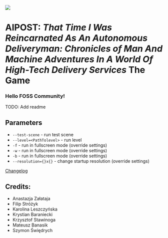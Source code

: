 ![](../../actions/workflows/cmake.yml/badge.svg)

# **AIPOST:** ***That Time I Was Reincarnated As An Autonomous Deliveryman: Chronicles of Man And Machine Adventures In A World Of High-Tech Delivery Services*** The Game

### Hello FOSS Community!

TODO: Add readme

## Parameters
- `--test-scene` - run test scene
- `--level=<PathTolevel>` - run level 
- `-f` - run in fullscreen mode (override settings)
- `-w` - run in fullscreen mode (override settings)
- `-b` - run in fullscreen mode (override settings)
- `--resolution={}x{}` - change startup resolution (override settings)

[Changelog](ChangeLog.md)

## Credits:
* Anastazja Załataja
* Filip Stróżyk
* Karolina Leszczyńska
* Krystian Baraniecki
* Krzysztof Stawinoga
* Mateusz Banasik
* Szymon Świędrych